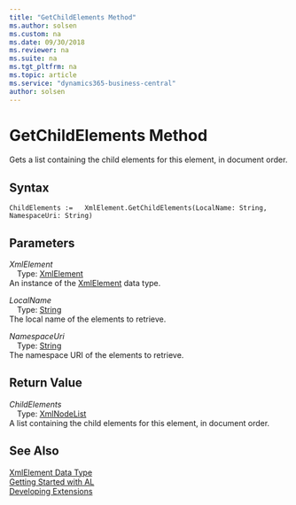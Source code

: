```yaml
---
title: "GetChildElements Method"
ms.author: solsen
ms.custom: na
ms.date: 09/30/2018
ms.reviewer: na
ms.suite: na
ms.tgt_pltfrm: na
ms.topic: article
ms.service: "dynamics365-business-central"
author: solsen
---
```

[//]: # (START>DO_NOT_EDIT)
[//]: # (IMPORTANT:Do not edit any of the content between here and the END>DO_NOT_EDIT.)
[//]: # (Any modifications should be made in the .resx files in the ModernDev repo.)
# GetChildElements Method
Gets a list containing the child elements for this element, in document order.

## Syntax
```
ChildElements :=   XmlElement.GetChildElements(LocalName: String, NamespaceUri: String)
```
## Parameters
*XmlElement*  
&emsp;Type: [XmlElement](xmlelement-data-type.md)  
An instance of the [XmlElement](xmlelement-data-type.md) data type.  

*LocalName*  
&emsp;Type: [String](string-data-type.md)  
The local name of the elements to retrieve.
        
*NamespaceUri*  
&emsp;Type: [String](string-data-type.md)  
The namespace URI of the elements to retrieve.  


## Return Value
*ChildElements*  
&emsp;Type: [XmlNodeList](xmlnodelist-data-type.md)  
A list containing the child elements for this element, in document order.  


[//]: # (IMPORTANT: END>DO_NOT_EDIT)
## See Also
[XmlElement Data Type](xmlelement-data-type.md)  
[Getting Started with AL](../devenv-get-started.md)  
[Developing Extensions](../devenv-dev-overview.md)